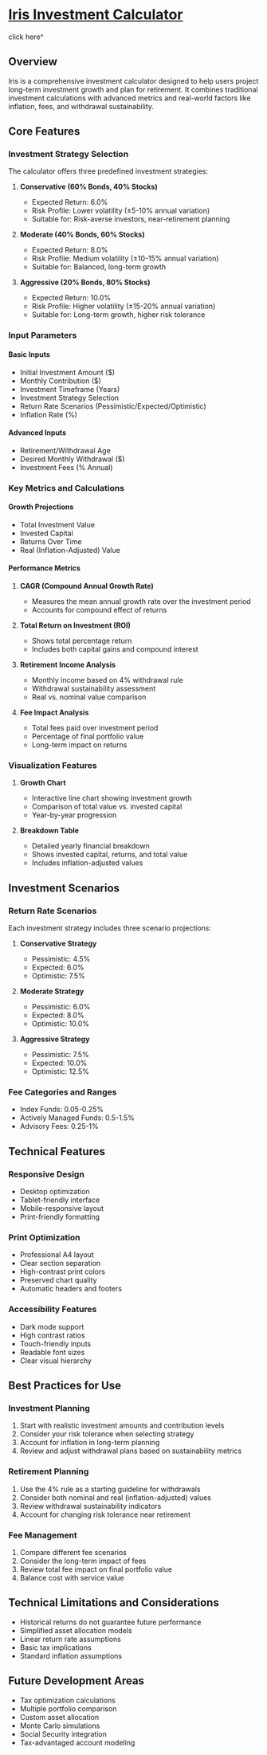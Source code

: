 # [Iris Investment Calculator](https://elkmire.github.io/Iris/)
click here^

## Overview
Iris is a comprehensive investment calculator designed to help users project long-term investment growth and plan for retirement. It combines traditional investment calculations with advanced metrics and real-world factors like inflation, fees, and withdrawal sustainability.

## Core Features

### Investment Strategy Selection
The calculator offers three predefined investment strategies:

1. **Conservative (60% Bonds, 40% Stocks)**
   - Expected Return: 6.0%
   - Risk Profile: Lower volatility (±5-10% annual variation)
   - Suitable for: Risk-averse investors, near-retirement planning

2. **Moderate (40% Bonds, 60% Stocks)**
   - Expected Return: 8.0%
   - Risk Profile: Medium volatility (±10-15% annual variation)
   - Suitable for: Balanced, long-term growth

3. **Aggressive (20% Bonds, 80% Stocks)**
   - Expected Return: 10.0%
   - Risk Profile: Higher volatility (±15-20% annual variation)
   - Suitable for: Long-term growth, higher risk tolerance

### Input Parameters

#### Basic Inputs
- Initial Investment Amount ($)
- Monthly Contribution ($)
- Investment Timeframe (Years)
- Investment Strategy Selection
- Return Rate Scenarios (Pessimistic/Expected/Optimistic)
- Inflation Rate (%)

#### Advanced Inputs
- Retirement/Withdrawal Age
- Desired Monthly Withdrawal ($)
- Investment Fees (% Annual)

### Key Metrics and Calculations

#### Growth Projections
- Total Investment Value
- Invested Capital
- Returns Over Time
- Real (Inflation-Adjusted) Value

#### Performance Metrics
1. **CAGR (Compound Annual Growth Rate)**
   - Measures the mean annual growth rate over the investment period
   - Accounts for compound effect of returns

2. **Total Return on Investment (ROI)**
   - Shows total percentage return
   - Includes both capital gains and compound interest

3. **Retirement Income Analysis**
   - Monthly income based on 4% withdrawal rule
   - Withdrawal sustainability assessment
   - Real vs. nominal value comparison

4. **Fee Impact Analysis**
   - Total fees paid over investment period
   - Percentage of final portfolio value
   - Long-term impact on returns

### Visualization Features
1. **Growth Chart**
   - Interactive line chart showing investment growth
   - Comparison of total value vs. invested capital
   - Year-by-year progression

2. **Breakdown Table**
   - Detailed yearly financial breakdown
   - Shows invested capital, returns, and total value
   - Includes inflation-adjusted values

## Investment Scenarios

### Return Rate Scenarios
Each investment strategy includes three scenario projections:

1. **Conservative Strategy**
   - Pessimistic: 4.5%
   - Expected: 6.0%
   - Optimistic: 7.5%

2. **Moderate Strategy**
   - Pessimistic: 6.0%
   - Expected: 8.0%
   - Optimistic: 10.0%

3. **Aggressive Strategy**
   - Pessimistic: 7.5%
   - Expected: 10.0%
   - Optimistic: 12.5%

### Fee Categories and Ranges
- Index Funds: 0.05-0.25%
- Actively Managed Funds: 0.5-1.5%
- Advisory Fees: 0.25-1%

## Technical Features

### Responsive Design
- Desktop optimization
- Tablet-friendly interface
- Mobile-responsive layout
- Print-friendly formatting

### Print Optimization
- Professional A4 layout
- Clear section separation
- High-contrast print colors
- Preserved chart quality
- Automatic headers and footers

### Accessibility Features
- Dark mode support
- High contrast ratios
- Touch-friendly inputs
- Readable font sizes
- Clear visual hierarchy

## Best Practices for Use

### Investment Planning
1. Start with realistic investment amounts and contribution levels
2. Consider your risk tolerance when selecting strategy
3. Account for inflation in long-term planning
4. Review and adjust withdrawal plans based on sustainability metrics

### Retirement Planning
1. Use the 4% rule as a starting guideline for withdrawals
2. Consider both nominal and real (inflation-adjusted) values
3. Review withdrawal sustainability indicators
4. Account for changing risk tolerance near retirement

### Fee Management
1. Compare different fee scenarios
2. Consider the long-term impact of fees
3. Review total fee impact on final portfolio value
4. Balance cost with service value

## Technical Limitations and Considerations
- Historical returns do not guarantee future performance
- Simplified asset allocation models
- Linear return rate assumptions
- Basic tax implications
- Standard inflation assumptions

## Future Development Areas
- Tax optimization calculations
- Multiple portfolio comparison
- Custom asset allocation
- Monte Carlo simulations
- Social Security integration
- Tax-advantaged account modeling
